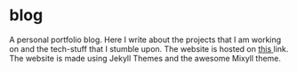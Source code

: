 # blog
A personal portfolio blog. Here I write about the projects that I am working on and the tech-stuff that I stumble upon. The website is hosted on <a href="https://kartikeytewari.github.io/blog/"> this </a> link. The website is made using Jekyll Themes and the awesome Mixyll theme.